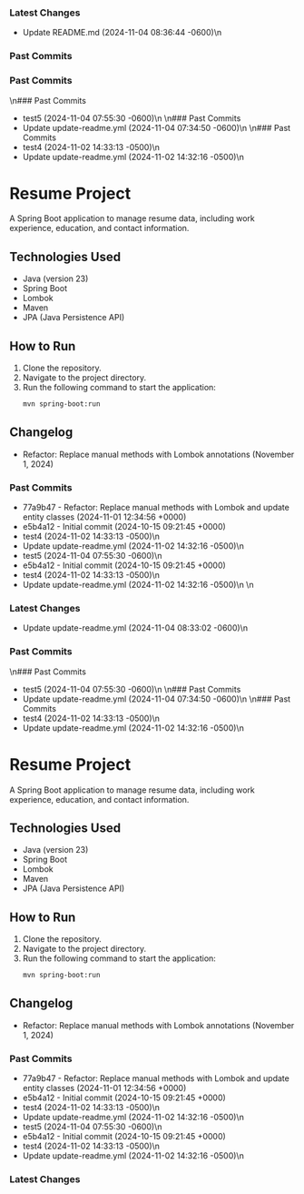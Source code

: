 ### Latest Changes
- Update README.md (2024-11-04 08:36:44 -0600)\n
### Past Commits
### Past Commits
\n### Past Commits
- test5 (2024-11-04 07:55:30 -0600)\n
\n### Past Commits
- Update update-readme.yml (2024-11-04 07:34:50 -0600)\n
\n### Past Commits
- test4 (2024-11-02 14:33:13 -0500)\n
- Update update-readme.yml (2024-11-02 14:32:16 -0500)\n
# Resume Project

A Spring Boot application to manage resume data, including work experience, education, and contact information.

## Technologies Used
- Java (version 23)
- Spring Boot
- Lombok
- Maven
- JPA (Java Persistence API)

## How to Run
1. Clone the repository.
2. Navigate to the project directory.
3. Run the following command to start the application:
   ```bash
   mvn spring-boot:run

## Changelog
- Refactor: Replace manual methods with Lombok annotations (November 1, 2024)

### Past Commits
- 77a9b47 - Refactor: Replace manual methods with Lombok and update entity classes (2024-11-01 12:34:56 +0000)
- e5b4a12 - Initial commit (2024-10-15 09:21:45 +0000)
- test4 (2024-11-02 14:33:13 -0500)\n
- Update update-readme.yml (2024-11-02 14:32:16 -0500)\n
- test5 (2024-11-04 07:55:30 -0600)\n
- e5b4a12 - Initial commit (2024-10-15 09:21:45 +0000)
- test4 (2024-11-02 14:33:13 -0500)\n
- Update update-readme.yml (2024-11-02 14:32:16 -0500)\n
\n
### Latest Changes
- Update update-readme.yml (2024-11-04 08:33:02 -0600)\n
### Past Commits
\n### Past Commits
- test5 (2024-11-04 07:55:30 -0600)\n
\n### Past Commits
- Update update-readme.yml (2024-11-04 07:34:50 -0600)\n
\n### Past Commits
- test4 (2024-11-02 14:33:13 -0500)\n
- Update update-readme.yml (2024-11-02 14:32:16 -0500)\n
# Resume Project

A Spring Boot application to manage resume data, including work experience, education, and contact information.

## Technologies Used
- Java (version 23)
- Spring Boot
- Lombok
- Maven
- JPA (Java Persistence API)

## How to Run
1. Clone the repository.
2. Navigate to the project directory.
3. Run the following command to start the application:
   ```bash
   mvn spring-boot:run

## Changelog
- Refactor: Replace manual methods with Lombok annotations (November 1, 2024)

### Past Commits
- 77a9b47 - Refactor: Replace manual methods with Lombok and update entity classes (2024-11-01 12:34:56 +0000)
- e5b4a12 - Initial commit (2024-10-15 09:21:45 +0000)
- test4 (2024-11-02 14:33:13 -0500)\n
- Update update-readme.yml (2024-11-02 14:32:16 -0500)\n
- test5 (2024-11-04 07:55:30 -0600)\n
- e5b4a12 - Initial commit (2024-10-15 09:21:45 +0000)
- test4 (2024-11-02 14:33:13 -0500)\n
- Update update-readme.yml (2024-11-02 14:32:16 -0500)\n
### Latest Changes
